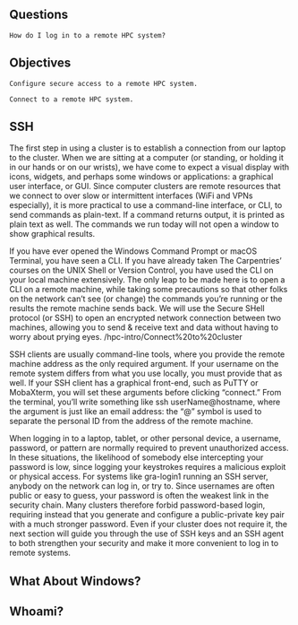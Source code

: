 ## Questions

    How do I log in to a remote HPC system?

## Objectives

    Configure secure access to a remote HPC system.

    Connect to a remote HPC system.

## SSH

The first step in using a cluster is to establish a connection from our laptop to the cluster. When we are sitting at a computer (or standing, or holding it in our hands or on our wrists), we have come to expect a visual display with icons, widgets, and perhaps some windows or applications: a graphical user interface, or GUI. Since computer clusters are remote resources that we connect to over slow or intermittent interfaces (WiFi and VPNs especially), it is more practical to use a command-line interface, or CLI, to send commands as plain-text. If a command returns output, it is printed as plain text as well. The commands we run today will not open a window to show graphical results.

If you have ever opened the Windows Command Prompt or macOS Terminal, you have seen a CLI. If you have already taken The Carpentries’ courses on the UNIX Shell or Version Control, you have used the CLI on your local machine extensively. The only leap to be made here is to open a CLI on a remote machine, while taking some precautions so that other folks on the network can’t see (or change) the commands you’re running or the results the remote machine sends back. We will use the Secure SHell protocol (or SSH) to open an encrypted network connection between two machines, allowing you to send & receive text and data without having to worry about prying eyes.
/hpc-intro/Connect%20to%20cluster

SSH clients are usually command-line tools, where you provide the remote machine address as the only required argument. If your username on the remote system differs from what you use locally, you must provide that as well. If your SSH client has a graphical front-end, such as PuTTY or MobaXterm, you will set these arguments before clicking “connect.” From the terminal, you’ll write something like ssh userName@hostname, where the argument is just like an email address: the “@” symbol is used to separate the personal ID from the address of the remote machine.

When logging in to a laptop, tablet, or other personal device, a username, password, or pattern are normally required to prevent unauthorized access. In these situations, the likelihood of somebody else intercepting your password is low, since logging your keystrokes requires a malicious exploit or physical access. For systems like gra-login1 running an SSH server, anybody on the network can log in, or try to. Since usernames are often public or easy to guess, your password is often the weakest link in the security chain. Many clusters therefore forbid password-based login, requiring instead that you generate and configure a public-private key pair with a much stronger password. Even if your cluster does not require it, the next section will guide you through the use of SSH keys and an SSH agent to both strengthen your security and make it more convenient to log in to remote systems.

## What About Windows?

## Whoami?
